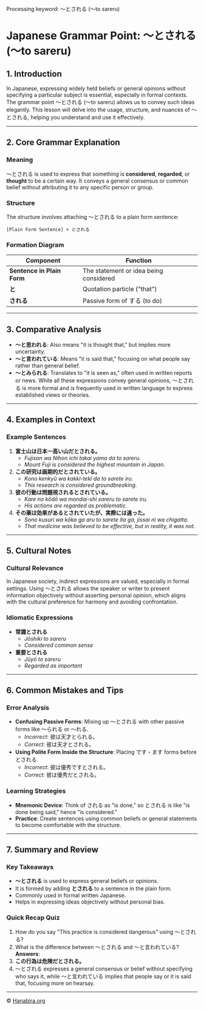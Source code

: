 Processing keyword: ～とされる (〜to sareru)
# Japanese Grammar Point: ～とされる (〜to sareru)

## 1. Introduction
In Japanese, expressing widely held beliefs or general opinions without specifying a particular subject is essential, especially in formal contexts. The grammar point ～とされる (〜to sareru) allows us to convey such ideas elegantly. This lesson will delve into the usage, structure, and nuances of ～とされる, helping you understand and use it effectively.

---
## 2. Core Grammar Explanation
### Meaning
～とされる is used to express that something is **considered**, **regarded**, or **thought** to be a certain way. It conveys a general consensus or common belief without attributing it to any specific person or group.
### Structure
The structure involves attaching ～とされる to a plain form sentence:
```
[Plain Form Sentence] + とされる
```
### Formation Diagram
| Component              | Function                     |
|------------------------|------------------------------|
| **Sentence in Plain Form** | The statement or idea being considered |
| **と**                | Quotation particle ("that")   |
| **される**             | Passive form of する (to do)    |
---
## 3. Comparative Analysis
- **～と思われる**: Also means "it is thought that," but implies more uncertainty.
- **～と言われている**: Means "it is said that," focusing on what people say rather than general belief.
- **～とみられる**: Translates to "it is seen as," often used in written reports or news.
While all these expressions convey general opinions, ～とされる is more formal and is frequently used in written language to express established views or theories.
---
## 4. Examples in Context
### Example Sentences
1. **富士山は日本一高い山だとされる。**
   - *Fujisan wa Nihon ichi takai yama da to sareru.*
   - *Mount Fuji is considered the highest mountain in Japan.*
2. **この研究は画期的だとされている。**
   - *Kono kenkyū wa kakki-teki da to sarete iru.*
   - *This research is considered groundbreaking.*
3. **彼の行動は問題視されるとされている。**
   - *Kare no kōdō wa mondai-shi sareru to sarete iru.*
   - *His actions are regarded as problematic.*
4. **その薬は効果があるとされていたが、実際には違った。**
   - *Sono kusuri wa kōka ga aru to sarete ita ga, jissai ni wa chigatta.*
   - *That medicine was believed to be effective, but in reality, it was not.*
---
## 5. Cultural Notes
### Cultural Relevance
In Japanese society, indirect expressions are valued, especially in formal settings. Using ～とされる allows the speaker or writer to present information objectively without asserting personal opinion, which aligns with the cultural preference for harmony and avoiding confrontation.
### Idiomatic Expressions
- **常識とされる**
  - *Jōshiki to sareru*
  - *Considered common sense*
- **重要とされる**
  - *Jūyō to sareru*
  - *Regarded as important*
---
## 6. Common Mistakes and Tips
### Error Analysis
- **Confusing Passive Forms**: Mixing up ～とされる with other passive forms like ～られる or ～れる.
  - *Incorrect*: 彼は天才とられる。
  - *Correct*: 彼は天才とされる。
- **Using Polite Form Inside the Structure**: Placing です・ます forms before とされる.
  - *Incorrect*: 彼は優秀ですとされる。
  - *Correct*: 彼は優秀だとされる。
### Learning Strategies
- **Mnemonic Device**: Think of される as "is done," so とされる is like "is done being said," hence "is considered."
- **Practice**: Create sentences using common beliefs or general statements to become comfortable with the structure.
---
## 7. Summary and Review
### Key Takeaways
- **～とされる** is used to express general beliefs or opinions.
- It is formed by adding **とされる** to a sentence in the plain form.
- Commonly used in formal written Japanese.
- Helps in expressing ideas objectively without personal bias.
### Quick Recap Quiz
1. How do you say "This practice is considered dangerous" using ～とされる?
2. What is the difference between ～とされる and ～と言われている?
**Answers**:
1. **この行為は危険だとされる。**
2. ～とされる expresses a general consensus or belief without specifying who says it, while ～と言われている implies that people say or it is said that, focusing more on hearsay.



---

© [Hanabira.org](https://hanabira.org)
